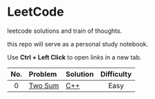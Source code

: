# LeetCode
leetcode solutions and train of thoughts.

this repo will serve as a personal study notebook.

Use **Ctrl + Left Click** to open links in a new tab.


| No. | Problem | Solution | Difficulty |
| :---: | :--- | :--- | :---: |
| 0 | [Two Sum](https://leetcode.com/problems/two-sum/description/) | [C++](https://github.com/zivshek/LeetCode/blob/master/Solutions/000TwoSum.md) | Easy |
